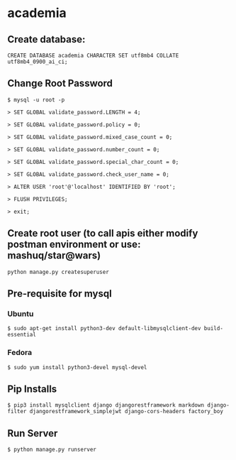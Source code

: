 # academia

## Create database: 

`CREATE DATABASE academia CHARACTER SET utf8mb4 COLLATE utf8mb4_0900_ai_ci;`

## Change Root Password
`$ mysql -u root -p`

`> SET GLOBAL validate_password.LENGTH = 4;`

`> SET GLOBAL validate_password.policy = 0;`

`> SET GLOBAL validate_password.mixed_case_count = 0;`

`> SET GLOBAL validate_password.number_count = 0;`

`> SET GLOBAL validate_password.special_char_count = 0;`

`> SET GLOBAL validate_password.check_user_name = 0;`

`> ALTER USER 'root'@'localhost' IDENTIFIED BY 'root';`

`> FLUSH PRIVILEGES;`

`> exit;`

## Create root user (to call apis either modify postman environment or use: mashuq/star@wars)

`python manage.py createsuperuser`

## Pre-requisite for mysql
### Ubuntu
`$ sudo apt-get install python3-dev default-libmysqlclient-dev build-essential`
### Fedora
`$ sudo yum install python3-devel mysql-devel`

## Pip Installs
`$ pip3 install mysqlclient django djangorestframework markdown django-filter djangorestframework_simplejwt django-cors-headers factory_boy`

## Run Server
`$ python manage.py runserver`